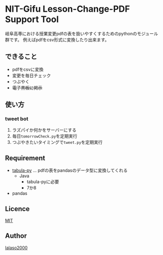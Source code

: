 NIT-Gifu Lesson-Change-PDF Support Tool
====

岐阜高専における授業変更pdfの表を扱いやすくするためのpythonのモジュール群です。
例えばpdfをcsv形式に変換したり出来ます。


## できること
* pdfをcsvに変換
* 変更を毎日チェック
* つぶやく
* ~~電子黒板に掲示~~


## 使い方
### tweet bot
1. ラズパイか何かをサーバーにする
1. 毎日`tomorrowCheck.py`を定期実行
1. つぶやきたいタイミングで`tweet.py`を定期実行


## Requirement
* [tabula-py](https://github.com/chezou/tabula-py) … pdfの表をpandasのデータ型に変換してくれる
    * Java
        * tabula-pyに必要
        * 7か8
* pandas


## Licence

[MIT](https://github.com/tcnksm/tool/blob/master/LICENCE)

## Author

[lalaso2000](https://github.com/lalaso2000)
